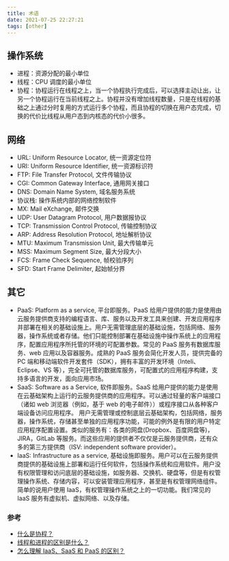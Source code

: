 ```yaml
---
title: 术语
date: 2021-07-25 22:27:21
tags: [other]
---
```


## 操作系统

- 进程：资源分配的最小单位
- 线程：CPU 调度的最小单位
- 协程：协程运行在线程之上，当一个协程执行完成后，可以选择主动让出，让另一个协程运行在当前线程之上。协程并没有增加线程数量，只是在线程的基础之上通过分时复用的方式运行多个协程，而且协程的切换在用户态完成，切换的代价比线程从用户态到内核态的代价小很多。

## 网络

- URL: Uniform Resource Locator, 统一资源定位符
- URI: Uniform Resource Identifier, 统一资源标识符
- FTP: File Transfer Protocol, 文件传输协议
- CGI: Common Gateway Interface, 通用网关接口
- DNS: Domain Name System, 域名服务系统
- 协议栈: 操作系统内部的网络控制软件
- MX: Mail eXchange, 邮件交换
- UDP: User Datagram Protocol, 用户数据报协议
- TCP: Transmission Control Protocol, 传输控制协议
- ARP: Address Resolution Protocol, 地址解析协议
- MTU: Maximum Transmission Unit, 最大传输单元
- MSS: Maximum Segment Size, 最大分段大小
- FCS: Frame Check Sequence, 帧校验序列
- SFD: Start Frame Delimiter, 起始帧分界

## 其它

- PaaS: Platform as a service, 平台即服务。PaaS 给用户提供的能力是使用由云服务提供商支持的编程语言、库、服务以及开发工具来创建、开发应用程序并部署在相关的基础设施上。用户无需管理底层的基础设施，包括网络、服务器，操作系统或者存储。他们只能控制部署在基础设施中操作系统上的应用程序，配置应用程序所托管的环境的可配置参数。常见的 PaaS 服务有数据库服务、web 应用以及容器服务。成熟的 PaaS 服务会简化开发人员，提供完备的 PC 端和移动端软件开发套件（SDK），拥有丰富的开发环境（Inteli、Eclipse、VS 等），完全可托管的数据库服务，可配置式的应用程序构建，支持多语言的开发，面向应用市场。
- SaaS: Software as a Service, 软件即服务。SaaS 给用户提供的能力是使用在云基础架构上运行的云服务提供商的应用程序。可以通过轻量的客户端接口（诸如 web 浏览器（例如，基于 web 的电子邮件））或程序接口从各种客户端设备访问应用程序。 用户无需管理或控制底层云基础架构，包括网络，服务器，操作系统，存储甚至单独的应用程序功能，可能的例外是有限的用户特定应用程序配置设置。类似的服务有：各类的网盘(Dropbox、百度网盘等)，JIRA，GitLab 等服务。而这些应用的提供者不仅仅是云服务提供商，还有众多的第三方提供商（ISV: independent software provider）。
- IaaS: Infrastructure as a service, 基础设施即服务。用户可以在云服务提供商提供的基础设施上部署和运行任何软件，包括操作系统和应用软件。用户没有权限管理和访问底层的基础设施，如服务器、交换机、硬盘等，但是有权管理操作系统、存储内容，可以安装管理应用程序，甚至是有权管理网络组件。简单的说用户使用 IaaS，有权管理操作系统之上的一切功能。我们常见的 IaaS 服务有虚拟机、虚拟网络、以及存储。

### 参考

- [什么是协程？](https://zhuanlan.zhihu.com/p/172471249)
- [线程和进程的区别是什么？](https://www.zhihu.com/question/25532384)
- [怎么理解 IaaS、SaaS 和 PaaS 的区别？](https://www.zhihu.com/question/20387284)
